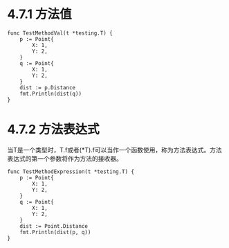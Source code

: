 # 4.7.1 方法值

```golang
func TestMethodVal(t *testing.T) {
	p := Point{
		X: 1,
		Y: 2,
	}
	q := Point{
		X: 1,
		Y: 2,
	}
	dist := p.Distance
	fmt.Println(dist(q))
}
```



# 4.7.2 方法表达式

当T是一个类型时，T.f或者(*T).f可以当作一个函数使用，称为方法表达式。方法表达式的第一个参数将作为方法的接收器。

```golang
func TestMethodExpression(t *testing.T) {
	p := Point{
		X: 1,
		Y: 2,
	}
	q := Point{
		X: 1,
		Y: 2,
	}
	dist := Point.Distance
	fmt.Println(dist(p, q))
}
```

